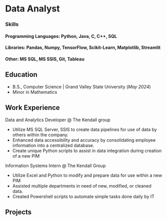 # **Data Analyst**

### **Skills**
#### Programming Languages: Python, Java, C, C++, SQL
#### Libraries: Pandas, Numpy, TensorFlow, Scikit-Learn, Matplotlib, Streamlit
#### Other: MS SQL, MS SSIS, Git, Tableau

## **Education**
- B.S., Computer Science | Grand Valley State University (_May 2024_)
- Minor in Mathematics

## **Work Experience**
Data and Analytics Developer @ The Kendall group
* Utilize MS SQL Server, SSIS to create data pipelines for use of data by others within the company.
* Enhanced data accessibility and accuracy by consolidating employee information into a centralized database.
* Create unique Python scripts to assist in data integration during creation of a new PIM

Information Systems Intern @ The Kendall Group
* Utilize Excel and Python to modify and prepare data for use within a new PIM
* Assisted multiple departments in need of new, modified, or cleaned data.
* Created Powershell scripts to automate simple tasks done daily by IT

## **Projects**

